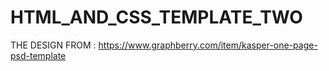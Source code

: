 # HTML_AND_CSS_TEMPLATE_TWO
THE DESIGN FROM : https://www.graphberry.com/item/kasper-one-page-psd-template
